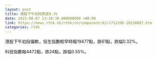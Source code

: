 ```yaml
---
layout: post
title: 港股下午初段跌逾0.3%
date: 2023-08-07 13:19:30.000000000 +08:00
link: https://news.rthk.hk/rthk/ch/component/k2/1712398-20230807.htm
categories: rthk
---
```


港股下午初段偏軟，恒生指數較早時報19477點，跌61點，跌幅0.32%。

科技指數報4472點，跌24點，跌幅0.55%。
